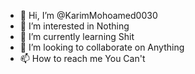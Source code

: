- 👋 Hi, I’m @KarimMohoamed0030
- 👀 I’m interested in Nothing
- 🌱 I’m currently learning Shit
- 💞️ I’m looking to collaborate on Anything
- 📫 How to reach me You Can't 

<!---
KarimMohoamed0030/KarimMohoamed0030 is a ✨ special ✨ repository because its `README.md` (this file) appears on your GitHub profile.
You can click the Preview link to take a look at your changes.
--->
